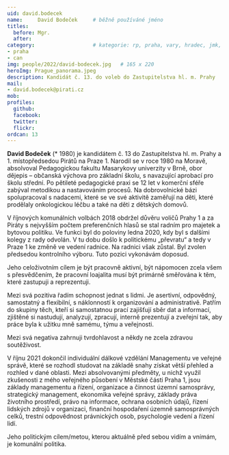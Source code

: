 ```yaml
---
uid: david.bodecek
name:     David Bodeček  	# běžně používáné jméno
titles:
  before: Mgr. 
  after:
category:                 	# kategorie: rp, praha, vary, hradec, jmk, senat
- praha
- can
img: people/2022/david-bodecek.jpg   # 165 x 220
heroImg: Prague_panorama.jpeg
description: Kandidát č. 13. do voleb do Zastupitelstva hl. m. Prahy  	# kratký popis, max 160 znaků
mail:
- david.bodecek@pirati.cz
mob:
profiles:
  github:       
  facebook:    
  twitter: 		  
  flickr:		  
ordcan: 13
---
```


**David Bodeček** (* 1980) je kandidátem č. 13 do Zastupitelstva hl. m. Prahy a 1. místopředsedou Pirátů na Praze 1. Narodil se v roce 1980 na Moravě, absolvoval Pedagogickou fakultu Masarykovy univerzity v Brně, obor dějepis – občanská výchova pro základní školu, s navazující aprobací pro školu střední. Po pětileté pedagogické praxi se 12 let v komerční sféře zabýval metodikou a nastavováním procesů. Na dobrovolnické bázi spolupracoval s nadacemi, které se ve své aktivitě zaměřují na děti, které prodělaly onkologickou léčbu a také na děti z dětských domovů.

V říjnových komunálních volbách 2018 obdržel důvěru voličů Prahy 1 a za Piráty s nejvyšším počtem preferenčních hlasů se stal radním pro majetek a bytovou politiku. Ve funkci byl do poloviny ledna 2020, kdy byl s dalšími kolegy z rady odvolán. V tu dobu došlo k politickému „převratu“ a tedy v Praze 1 ke změně ve vedení radnice. Na radnici však zůstal. Byl zvolen předsedou kontrolního výboru. Tuto pozici vykonávám doposud.

Jeho celoživotním cílem je být pracovně aktivní, být nápomocen zcela všem s přesvědčením, že pracovní loajalita musí být primárně směřována k těm, které zastupuji a reprezentuji.

Mezi svá pozitiva řadím schopnost jednat s lidmi. Je asertivní, odpovědný, samostatný a flexibilní, s náklonností k organizování a administrativě. Patřím do skupiny těch, kteří si samostatnou prací zajišťují sběr dat a informací, zjištěné si nastudují, analyzují, zpracují, interně prezentují a zveřejní tak, aby práce byla k užitku mně samému, týmu a veřejnosti.

Mezi svá negativa zahrnuji tvrdohlavost a někdy ne zcela zdravou soutěživost.

V říjnu 2021 dokončil individuální dálkové vzdělání Managementu ve veřejné správě, které se rozhodl studovat na základě snahy získat větší přehled a rozhled v dané oblasti. Mezi absolvovanými předměty, u nichž využil zkušenosti z mého veřejného působení v Městské části Praha 1, jsou základy managementu a řízení, organizace a činnost územní samosprávy, strategický management, ekonomika veřejné správy, základy práva životního prostředí, právo na informace, ochrana osobních údajů, řízení lidských zdrojů v organizaci, finanční hospodaření územně samosprávných celků, trestní odpovědnost právnických osob, psychologie vedení a řízení lidí.

Jeho politickým cílem/metou, kterou aktuálně před sebou vidím a vnímám, je komunální politika.
